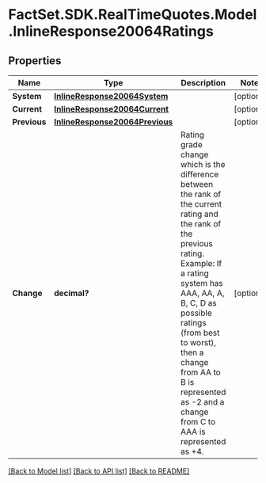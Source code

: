 # FactSet.SDK.RealTimeQuotes.Model.InlineResponse20064Ratings

## Properties

Name | Type | Description | Notes
------------ | ------------- | ------------- | -------------
**System** | [**InlineResponse20064System**](InlineResponse20064System.md) |  | [optional] 
**Current** | [**InlineResponse20064Current**](InlineResponse20064Current.md) |  | [optional] 
**Previous** | [**InlineResponse20064Previous**](InlineResponse20064Previous.md) |  | [optional] 
**Change** | **decimal?** | Rating grade change which is the difference between the rank of the current rating and the rank of the previous rating. Example: If a rating system has AAA, AA, A, B, C, D as possible ratings (from best to worst), then a change from AA to B is represented as -2 and a change from C to AAA is represented as +4. | [optional] 

[[Back to Model list]](../README.md#documentation-for-models) [[Back to API list]](../README.md#documentation-for-api-endpoints) [[Back to README]](../README.md)

